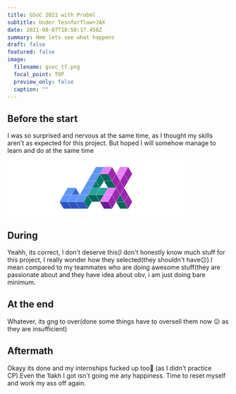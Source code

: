 ```yaml
---
title: GSoC 2021 with Probml
subtitle: Under Tesnforflow+JAX
date: 2021-08-07T18:50:17.458Z
summary: Hmm lets see what happens
draft: false
featured: false
image:
  filename: gsoc_tf.png
  focal_point: TOP
  preview_only: false
  caption: ""
---
```

## Before the start

I was so surprised and nervous at the same time, as I thought my skills aren't as expected for this project. But hoped  I will somehow manage to learn and do at the same time


![](jax.png "This is an awesome library btw")


## During

Yeahh, its correct, I don't deserve this(I don't honestly know much stuff for this project, I really wonder how they selected(they shouldn't have😕).I mean compared to my teammates who are doing awesome stuff(they are passionate about and they have idea about obv, i am just doing bare minimum.

## At the end

Whatever, its gng to over(done some things have to oversell them now 😕 as they are insufficient)

## Aftermath

Okayy its done and my internships fucked up too🙂 (as I didn't practice CP).Even the 1lakh I got isn't going me any happiness.
Time to reset myself and work my ass off again.